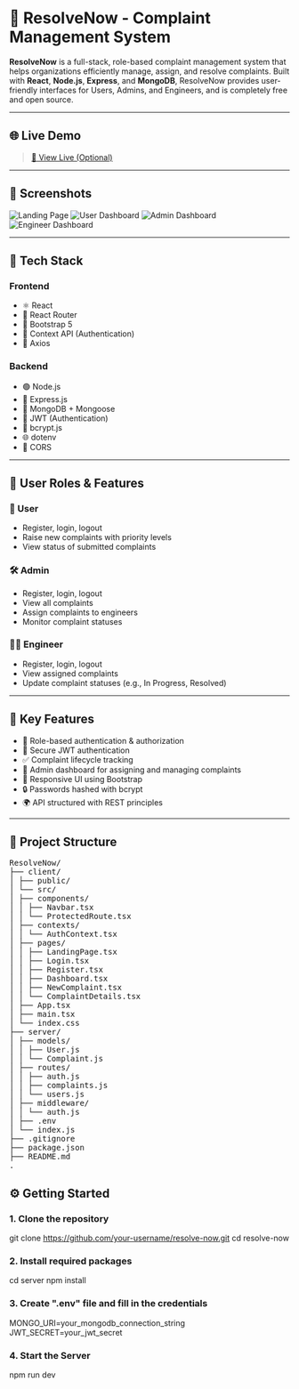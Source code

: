# 🚀 ResolveNow - Complaint Management System

**ResolveNow** is a full-stack, role-based complaint management system that helps organizations efficiently manage, assign, and resolve complaints. Built with **React**, **Node.js**, **Express**, and **MongoDB**, ResolveNow provides user-friendly interfaces for Users, Admins, and Engineers, and is completely free and open source.

---

## 🌐 Live Demo

> [🔗 View Live (Optional)](https://your-deployed-site.com)

---

## 📸 Screenshots

![Landing Page](./screenshots/landing.png)
![User Dashboard](./screenshots/user-dashboard.png)
![Admin Dashboard](./screenshots/admin-dashboard.png)
![Engineer Dashboard](./screenshots/engineer-dashboard.png)

---

## 🧰 Tech Stack

### Frontend
- ⚛️ React
- 🔄 React Router
- 🎨 Bootstrap 5
- 🔐 Context API (Authentication)
- 📡 Axios

### Backend
- 🟢 Node.js
- 🚀 Express.js
- 🍃 MongoDB + Mongoose
- 🔐 JWT (Authentication)
- 🔑 bcrypt.js
- 🌐 dotenv
- 🔄 CORS

---

## 👥 User Roles & Features

### 👤 User
- Register, login, logout
- Raise new complaints with priority levels
- View status of submitted complaints

### 🛠 Admin
- Register, login, logout
- View all complaints
- Assign complaints to engineers
- Monitor complaint statuses

### 🧑‍🔧 Engineer
- Register, login, logout
- View assigned complaints
- Update complaint statuses (e.g., In Progress, Resolved)

---

## 🧾 Key Features

- 🚪 Role-based authentication & authorization
- 🎯 Secure JWT authentication
- ✅ Complaint lifecycle tracking
- 🧰 Admin dashboard for assigning and managing complaints
- 📱 Responsive UI using Bootstrap
- 🔒 Passwords hashed with bcrypt
- 🌍 API structured with REST principles

---

## 📁 Project Structure
<pre>
ResolveNow/
├── client/
│ ├── public/
│ └── src/
│ ├── components/
│ │ ├── Navbar.tsx
│ │ └── ProtectedRoute.tsx
│ ├── contexts/
│ │ └── AuthContext.tsx
│ ├── pages/
│ │ ├── LandingPage.tsx
│ │ ├── Login.tsx
│ │ ├── Register.tsx
│ │ ├── Dashboard.tsx
│ │ ├── NewComplaint.tsx
│ │ └── ComplaintDetails.tsx
│ ├── App.tsx
│ ├── main.tsx
│ └── index.css
├── server/
│ ├── models/
│ │ ├── User.js
│ │ └── Complaint.js
│ ├── routes/
│ │ ├── auth.js
│ │ ├── complaints.js
│ │ └── users.js
│ ├── middleware/
│ │ └── auth.js
│ ├── .env
│ └── index.js
├── .gitignore
├── package.json
├── README.md
.
</pre>



## ⚙️ Getting Started

### 1. Clone the repository
git clone https://github.com/your-username/resolve-now.git
cd resolve-now

### 2. Install required packages
cd server
npm install

### 3. Create ".env" file and fill in the credentials
MONGO_URI=your_mongodb_connection_string
JWT_SECRET=your_jwt_secret

### 4. Start the Server
npm run dev


